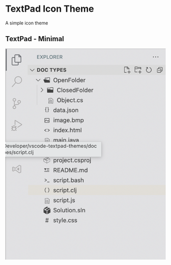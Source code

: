 # TextPad Icon Theme 

A simple icon theme 

## TextPad - Minimal 
<p align="center">
<img  src="https://raw.githubusercontent.com/damc-code/TextPad-Icon-Theme/main/extras/icons.png"  title="TextPad" />
</p>